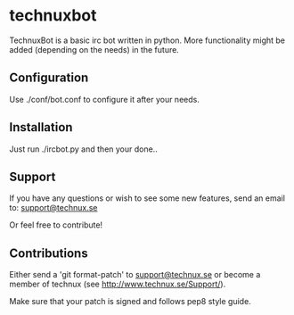technuxbot
==========

TechnuxBot is a basic irc bot written in python.
More functionality might be added (depending on the needs) in the future.

Configuration
----------
Use ./conf/bot.conf to configure it after your needs.

Installation
----------
Just run ./ircbot.py and then your done..

Support
----------
If you have any questions or wish to see some new features,
send an email to: support@technux.se

Or feel free to contribute!

Contributions
----------
Either send a 'git format-patch' to support@technux.se or become a member of
technux (see http://www.technux.se/Support/).

Make sure that your patch is signed and follows pep8 style guide.

